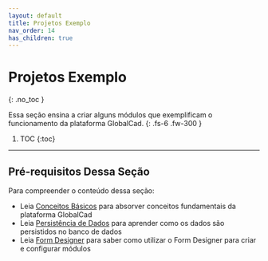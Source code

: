 ```yaml
---
layout: default
title: Projetos Exemplo
nav_order: 14
has_children: true
---
```


# Projetos Exemplo
{: .no_toc }


Essa seção ensina a criar alguns módulos que exemplificam o funcionamento da plataforma GlobalCad. 
{: .fs-6 .fw-300 }

1. TOC
{:toc}

---

## Pré-requisitos Dessa Seção

Para compreender o conteúdo dessa seção:

- Leia [Conceitos Básicos](basicconcepts.md) para absorver conceitos fundamentais da plataforma GlobalCad
- Leia [Persistência de Dados](datapersistency.md) para aprender como os dados são persistidos no banco de dados
- Leia [Form Designer](formdesigner.md) para saber como utilizar o Form Designer para criar e configurar módulos
